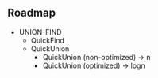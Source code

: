 
## Roadmap

- UNION-FIND
    - QuickFind
    - QuickUnion
        - QuickUnion (non-optimized) -> n
        - QuickUnion (optimized) -> logn



  

